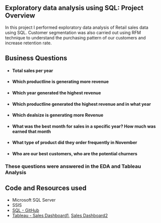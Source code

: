
## Exploratory data analysis using SQL: Project Overview 
In this project I performed exploratory data analysis of Retail sales data using SQL.
Customer segmentation was also carried out using RFM technique to understand the purchasing pattern of our customers and increase retention rate.


## Business Questions
- #### Total sales per year
- #### Which productline is generating more revenue
- #### Which year generated the highest revenue
- #### Which productline generated the highest revenue and in what year
- #### Which dealsize is generating more Revenue
- #### What was the best month for sales in a specific year? How much was earned that month
- #### What type of product did they order frequently in November
- #### Who are our best customers, who are the potential churners
### These questions were answered in the EDA and Tableau Analysis                                                                                



## Code and Resources used
- Microsoft SQL Server
- SSIS
- [SQL - GitHub](https://github.com/mosimen/Sales-Analysis)
- [Tableau - Sales Dashboard1](https://public.tableau.com/app/profile/martins.osimen/viz/SalesDashboard1_16534509096530/SalesDashboard), [Sales Dashboard2](https://public.tableau.com/app/profile/martins.osimen/viz/SalesDashboard2_16534512608230/SalesDashboard2)
